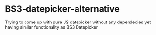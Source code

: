 # BS3-datepicker-alternative
Trying to come up with pure JS datepicker without any dependecies yet having similar functionality as BS3 Datepicker
